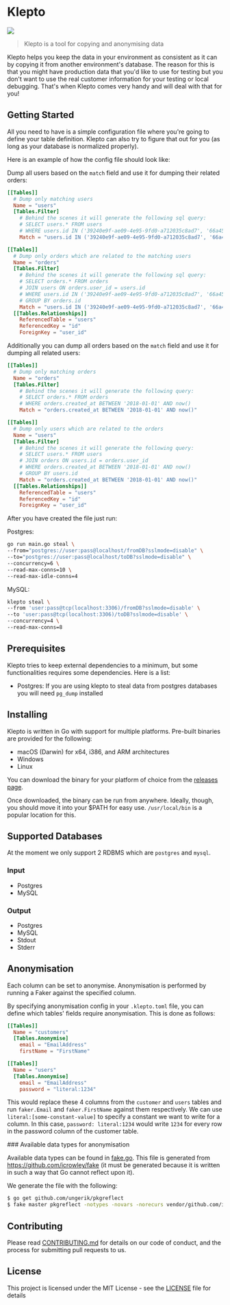 Klepto
=====

[![](https://travis-ci.org/hellofresh/klepto.svg?branch=master)](https://travis-ci.org/hellofresh/klepto)

> Klepto is a tool for copying and anonymising data

Klepto helps you keep the data in your environment as consistent as it can by copying it from another environment's database. The reason for this is that you might have production data that you'd like to use for testing but you don't want to use the real customer information for your testing or local debugging. That's when Klepto comes very handy and will deal with that for you!

## Getting Started

All you need to have is a simple configuration file where you're going to define your table definition. Klepto can also try to figure that out for you (as long as your database is normalized properly).

Here is an example of how the config file should look like:

Dump all users based on the `match` field and use it for dumping their related orders:
```toml
[[Tables]]
  # Dump only matching users
  Name = "users"
  [Tables.Filter]
    # Behind the scenes it will generate the following sql query:
    # SELECT users.* FROM users
    # WHERE users.id IN ('39240e9f-ae09-4e95-9fd0-a712035c8ad7', '66a45c1b-19af-4ab5-8747-1b0e2d79339d')
    Match = "users.id IN ('39240e9f-ae09-4e95-9fd0-a712035c8ad7', '66a45c1b-19af-4ab5-8747-1b0e2d79339d')"

[[Tables]]
  # Dump only orders which are related to the matching users
  Name = "orders"
  [Tables.Filter]
    # Behind the scenes it will generate the following sql query:
    # SELECT orders.* FROM orders
    # JOIN users ON orders.user_id = users.id
    # WHERE users.id IN ('39240e9f-ae09-4e95-9fd0-a712035c8ad7', '66a45c1b-19af-4ab5-8747-1b0e2d79339d')
    # GROUP BY orders.id
    Match = "users.id IN ('39240e9f-ae09-4e95-9fd0-a712035c8ad7', '66a45c1b-19af-4ab5-8747-1b0e2d79339d')"
  [[Tables.Relationships]]
    ReferencedTable = "users"
    ReferencedKey = "id"
    ForeignKey = "user_id"
```

Additionally you can dump all orders based on the `match` field and use it for dumping all related users:
```toml
[[Tables]]
  # Dump only matching orders
  Name = "orders"
  [Tables.Filter]
    # Behind the scenes it will generate the following query:
    # SELECT orders.* FROM orders
    # WHERE orders.created_at BETWEEN '2018-01-01' AND now()
    Match = "orders.created_at BETWEEN '2018-01-01' AND now()"

[[Tables]]
  # Dump only users which are related to the orders
  Name = "users"
  [Tables.Filter]
    # Behind the scenes it will generate the following query:
    # SELECT users.* FROM users
    # JOIN orders ON users.id = orders.user_id
    # WHERE orders.created_at BETWEEN '2018-01-01' AND now()
    # GROUP BY users.id
    Match = "orders.created_at BETWEEN '2018-01-01' AND now()"
  [[Tables.Relationships]]
    ReferencedTable = "users"
    ReferencedKey = "id"
    ForeignKey = "user_id"
```

After you have created the file just run:

Postgres:
```sh
go run main.go steal \
--from="postgres://user:pass@localhost/fromDB?sslmode=disable" \
--to="postgres://user:pass@localhost/toDB?sslmode=disable" \
--concurrency=6 \
--read-max-conns=10 \
--read-max-idle-conns=4
```

MySQL:
```sh
klepto steal \
--from 'user:pass@tcp(localhost:3306)/fromDB?sslmode=disable' \
--to 'user:pass@tcp(localhost:3306)/toDB?sslmode=disable' \
--concurrency=4 \
--read-max-conns=8
```

## Prerequisites

Klepto tries to keep external dependencies to a minimum, but some functionalities requires some dependencies. Here is a list:

- Postgres: If you are using klepto to steal data from postgres databases you will need `pg_dump` installed

## Installing 

Klepto is written in Go with support for multiple platforms. Pre-built binaries are provided for the following:

- macOS (Darwin) for x64, i386, and ARM architectures
- Windows
- Linux

You can download the binary for your platform of choice from the [releases page](https://github.com/hellofresh/klepto/releases).

Once downloaded, the binary can be run from anywhere. Ideally, though, you should move it into your $PATH for easy use. `/usr/local/bin` is a popular location for this.

## Supported Databases

At the moment we only support 2 RDBMS which are `postgres` and `mysql`.

### Input
- Postgres
- MySQL


### Output
- Postgres
- MySQL
- Stdout
- Stderr

## Anonymisation

Each column can be set to anonymise. Anonymisation is performed by running a Faker against the specified column.

By specifying anonymisation config in your `.klepto.toml` file, you can define which tables' fields require anonymisation. This is done as follows:

```toml
[[Tables]]
  Name = "customers"
  [Tables.Anonymise]
    email = "EmailAddress"
    firstName = "FirstName"

[[Tables]]
  Name = "users"
  [Tables.Anonymise]
    email = "EmailAddress"
    password = "literal:1234"
```

This would replace these 4 columns from the `customer` and `users` tables and run `faker.Email` and `faker.FirstName` against them respectively. We can use `literal:[some-constant-value]` to specify a constant we want to write for a column. In this case, `password: literal:1234` would write `1234` for every row in the password column of the customer table.

### Available data types for anonymisation

Available data types can be found in [fake.go](pkg/anonymiser/fake.go). This file is generated from https://github.com/icrowley/fake (it must be generated because it is written in such a way that Go cannot reflect upon it).

We generate the file with the following:

```sh
$ go get github.com/ungerik/pkgreflect
$ fake master pkgreflect -notypes -novars -norecurs vendor/github.com/icrowley/fake/
```

## Contributing

Please read [CONTRIBUTING.md](CONTRIBUTING.md) for details on our code of conduct, and the process for submitting pull requests to us.

## License

This project is licensed under the MIT License - see the [LICENSE](LICENSE) file for details
